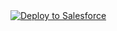 
<a href="https://githubsfdeploy.herokuapp.com?owner=GridMate/&repo=gridmate-demo">
  <img alt="Deploy to Salesforce"
       src="https://raw.githubusercontent.com/afawcett/githubsfdeploy/master/src/main/webapp/resources/img/deploy.png">
</a>